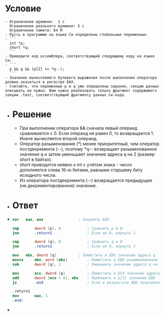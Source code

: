 # Условие
	- Ограничение времени:  1 с
	  Ограничение реального времени: 5 с
	  Ограничение памяти: 64 М
	- Пусть в программе на языке Си определены глобальные переменные:
	- ```
	  int *p;
	  short *q;
	  ```
	- Приведите код ассемблера, соответствующий следующему коду на языке Си:
	- ```
	  p && q && (p[2] += *q--);
	  ```
	- Значение вычисляемого булевого выражения после выполнения оператора должно оказаться в регистре EAX.
	- Считайте, что переменные p и q уже определены заранее, секцию данных описывать не нужно. Вам нужно реализовать только фрагмент содержимого секции .text, соответствующий фрагменту данных Си-кода.
- # Решение
	- При выполнении оператора && сначала левый операнд сравнивается с 0. Если операнд не равен 0, то возвращается 1. Иначе вычисляется второй операнд.
	- Оператор разыменования (*) менее приоритетный, чем оператор постдекремента (--), поэтому *q-- возвращает разыменованное значение q и затем уменьшает значение адреса q на 2 (размер short в байтах).
	- short приводится неявно к int с учётом знака - число дополняется слева 16-ю битами, равными старшему биту исходного числа.
	- Из оператора постдекремента (--) возвращается предыдущее (не декрементированное) значение.
- # Ответ
- ``` NASM
  xor 	eax, eax 				; Занулить EAX
  
  cmp		dword [p], 0 			; Сравнить p и 0 
  jne		.return1				; Если не 0, вернуть 1
  
  cmp		dword [q], 0			; Сравнить q и 0
  jne		.return1				; Если не 0, вернуть 1
  
  mov 	ebx, dword [q]			; Поместить в EBX значение адреса q
  movsx 	ebx, word [ebx]			; Поместить в EBX разыменованное значение *q приведённое к int с учетом знака
  sub		dword [q], 2			; Уменьшить значение адреса q на 2 (размер short в байтах)
  
  mov		ecx, dword [p]			; Поместить в ECX значение адреса p
  add		dword [ecx + 8], ebx	; Прибавить к p[2] значение EBX
  jz		.end					; Если в результате ADD получился не 0, вернуть 1
  
  .return1
  mov		eax, 1
  .end:
  
  ```
-